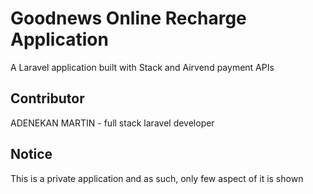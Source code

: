 # Goodnews Online Recharge Application
<p class="class">A Laravel application built with Stack and Airvend payment APIs </p>
  
## Contributor
ADENEKAN MARTIN - full stack laravel developer

## Notice
This is a private application and as such, only few aspect of it is shown
